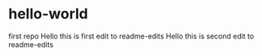 # hello-world
first repo
Hello this is first edit to readme-edits
Hello this is second edit to readme-edits
